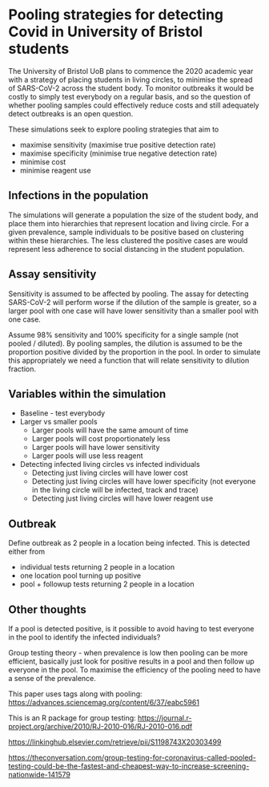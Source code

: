 # Pooling strategies for detecting Covid in University of Bristol students

The University of Bristol UoB plans to commence the 2020 academic year with a strategy of placing students in living circles, to minimise the spread of SARS-CoV-2 across the student body. To monitor outbreaks it would be costly to simply test everybody on a regular basis, and so the question of whether pooling samples could effectively reduce costs and still adequately detect outbreaks is an open question.

These simulations seek to explore pooling strategies that aim to 

- maximise sensitivity (maximise true positive detection rate)
- maximise specificity (minimise true negative detection rate)
- minimise cost
- minimise reagent use

## Infections in the population

The simulations will generate a population the size of the student body, and place them into hierarchies that represent location and living circle. For a given prevalence, sample individuals to be positive based on clustering within these hierarchies. The less clustered the positive cases are would represent less adherence to social distancing in the student population.

## Assay sensitivity

Sensitivity is assumed to be affected by pooling. The assay for detecting SARS-CoV-2 will perform worse if the dilution of the sample is greater, so a larger pool with one case will have lower sensitivity than a smaller pool with one case.

Assume 98% sensitivity and 100% specificity for a single sample (not pooled / diluted). By pooling samples, the dilution is assumed to be the proportion positive divided by the proportion in the pool. In order to simulate this appropriately we need a function that will relate sensitivity to dilution fraction.

## Variables within the simulation

- Baseline - test everybody
- Larger vs smaller pools
    + Larger pools will have the same amount of time
    + Larger pools will cost proportionately less
    + Larger pools will have lower sensitivity
    + Larger pools will use less reagent
- Detecting infected living circles vs infected individuals
    + Detecting just living circles will have lower cost
    + Detecting just living circles will have lower specificity (not everyone in the living circle will be infected, track and trace)
    + Detecting just living circles will have lower reagent use

## Outbreak

Define outbreak as 2 people in a location being infected. This is detected either from

- individual tests returning 2 people in a location
- one location pool turning up positive
- pool + followup tests returning 2 people in a location



## Other thoughts

If a pool is detected positive, is it possible to avoid having to test everyone in the pool to identify the infected individuals?

Group testing theory - when prevalence is low then pooling can be more efficient, basically just look for positive results in a pool and then follow up everyone in the pool. To maximise the efficiency of the pooling need to have a sense of the prevalence. 

This paper uses tags along with pooling:
https://advances.sciencemag.org/content/6/37/eabc5961

This is an R package for group testing:
https://journal.r-project.org/archive/2010/RJ-2010-016/RJ-2010-016.pdf


https://linkinghub.elsevier.com/retrieve/pii/S1198743X20303499

https://theconversation.com/group-testing-for-coronavirus-called-pooled-testing-could-be-the-fastest-and-cheapest-way-to-increase-screening-nationwide-141579


